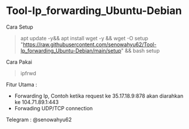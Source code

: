 # Tool-Ip_forwarding_Ubuntu-Debian
Cara Setup
>apt update -y&& apt install wget -y && wget -O setup "https://raw.githubusercontent.com/senowahyu62/Tool-Ip_forwarding_Ubuntu-Debian/main/setup" && bash setup

Cara Pakai
>ipfrwd



Fitur Utama :
- Forwarding Ip, Contoh ketika request ke 35.17.18.9:878 akan diarahkan ke 104.71.89.1:443
- Forwading UDP/TCP connection




Telegram : @senowahyu62


